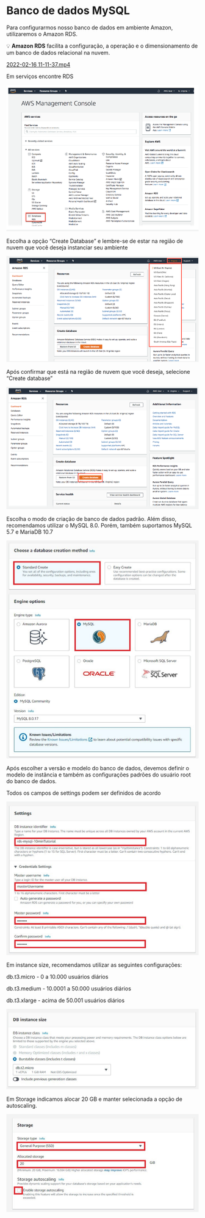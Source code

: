 # Banco de dados MySQL



Para configurarmos nosso banco de dados em ambiente Amazon, utilizaremos o Amazon RDS.


💡 **Amazon RDS** facilita a configuração, a operação e o dimensionamento de um banco de dados relacional na nuvem.



[2022-02-16 11-11-37.mp4](Banco%20de%20dados%20MySQL%20d7acc783c0bd4bc0955de2289287712b/2022-02-16_11-11-37.mp4)

Em serviços encontre RDS

![Untitled](Banco%20de%20dados%20MySQL%20d7acc783c0bd4bc0955de2289287712b/Untitled.png)

Escolha a opção “Create Database” e lembre-se de estar na região de nuvem que você deseja instanciar seu ambiente

![Untitled](Banco%20de%20dados%20MySQL%20d7acc783c0bd4bc0955de2289287712b/Untitled%201.png)

Após confirmar que está na região de nuvem que você deseja, selecione “Create database”

![Untitled](Banco%20de%20dados%20MySQL%20d7acc783c0bd4bc0955de2289287712b/Untitled%202.png)

Escolha o modo de criação de banco de dados padrão. Além disso, recomendamos utilizar o MySQL 8.0. Porém, também suportamos MySQL 5.7 e MariaDB 10.7

![Untitled](Banco%20de%20dados%20MySQL%20d7acc783c0bd4bc0955de2289287712b/Untitled%203.png)

Após escolher a versão e modelo do banco de dados, devemos definir o modelo de instância e também as configurações padrões do usuário root do banco de dados.

Todos os campos de settings podem ser definidos de acordo

![Untitled](Banco%20de%20dados%20MySQL%20d7acc783c0bd4bc0955de2289287712b/Untitled%204.png)

Em instance size, recomendamos utilizar as seguintes configurações:

db.t3.micro - 0 a 10.000 usuários diários

db.t3.medium - 10.0001 a 50.000 usuários diários

db.t3.xlarge - acima de 50.001 usuários diários

![Untitled](Banco%20de%20dados%20MySQL%20d7acc783c0bd4bc0955de2289287712b/Untitled%205.png)

Em Storage indicamos alocar 20 GB e manter selecionada a opção de autoscaling.

![Untitled](Banco%20de%20dados%20MySQL%20d7acc783c0bd4bc0955de2289287712b/Untitled%206.png)